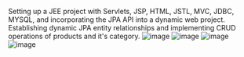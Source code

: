 Setting up a JEE project with Servlets, JSP, HTML, JSTL, MVC, JDBC, MYSQL, and incorporating the JPA API into a dynamic web project. Establishing dynamic JPA entity relationships and implementing CRUD operations of products and it's category.
![image](https://github.com/Malekkk25/JEE/assets/98125803/89bde8ac-0a7b-4353-9bb6-c5c05abe600d)
![image](https://github.com/Malekkk25/JEE/assets/98125803/1b489de1-249b-42bc-9999-f10b3e3391de)
![image](https://github.com/Malekkk25/JEE/assets/98125803/a188ba5e-fbda-45a0-81ca-f4a0d47261ff)
![image](https://github.com/Malekkk25/JEE/assets/98125803/40a178ef-3b39-4338-8efb-419115b9aba7)


